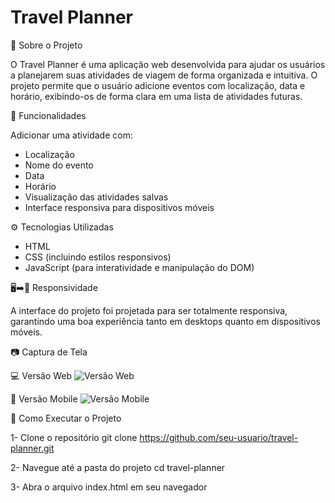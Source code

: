 # Travel Planner

📌 Sobre o Projeto

O Travel Planner é uma aplicação web desenvolvida para ajudar os usuários a planejarem suas atividades de viagem de forma organizada e intuitiva. O projeto permite que o usuário adicione eventos com localização, data e horário, exibindo-os de forma clara em uma lista de atividades futuras.

🚀 Funcionalidades

Adicionar uma atividade com:
  - Localização
  - Nome do evento
  - Data
  - Horário
- Visualização das atividades salvas
- Interface responsiva para dispositivos móveis

⚙️ Tecnologias Utilizadas

- HTML
- CSS (incluindo estilos responsivos)
- JavaScript (para interatividade e manipulação do DOM)

🖥️➡️📱 Responsividade

A interface do projeto foi projetada para ser totalmente responsiva, garantindo uma boa experiência tanto em desktops quanto em dispositivos móveis.

📷 Captura de Tela

💻 Versão Web
![Versão Web](./screenshot_web.png)

📱 Versão Mobile
![Versão Mobile](./screenshot_mobile.png)


🎯 Como Executar o Projeto

1- Clone o repositório
git clone https://github.com/seu-usuario/travel-planner.git

2- Navegue até a pasta do projeto
cd travel-planner

3- Abra o arquivo index.html em seu navegador
                    

